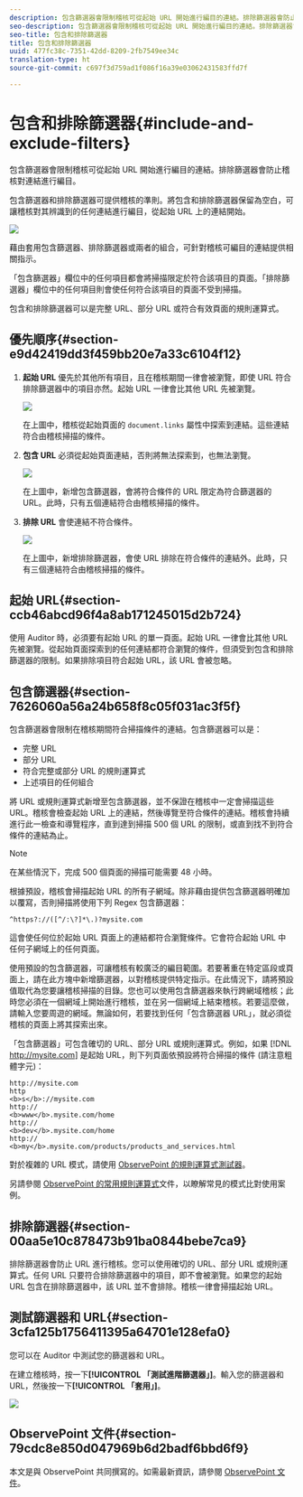 ```yaml
---
description: 包含篩選器會限制稽核可從起始 URL 開始進行編目的連結。排除篩選器會防止稽核對連結進行編目。
seo-description: 包含篩選器會限制稽核可從起始 URL 開始進行編目的連結。排除篩選器會防止稽核對連結進行編目。
seo-title: 包含和排除篩選器
title: 包含和排除篩選器
uuid: 477fc38c-7351-42dd-8209-2fb7549ee34c
translation-type: ht
source-git-commit: c697f3d759ad1f086f16a39e03062431583ffd7f

---
```



# 包含和排除篩選器{#include-and-exclude-filters}

包含篩選器會限制稽核可從起始 URL 開始進行編目的連結。排除篩選器會防止稽核對連結進行編目。

<!--
Content from ObservePoint (https://help.observepoint.com/articles/2872121-include-and-exclude-filters) with their permission. Modified slightly for style and Auditor emphasis.
-->

包含篩選器和排除篩選器可提供稽核的準則。將包含和排除篩選器保留為空白，可讓稽核對其辨識到的任何連結進行編目，從起始 URL 上的連結開始。

![](assets/filter.png)

藉由套用包含篩選器、排除篩選器或兩者的組合，可針對稽核可編目的連結提供相關指示。

「包含篩選器」欄位中的任何項目都會將掃描限定於符合該項目的頁面。「排除篩選器」欄位中的任何項目則會使任何符合該項目的頁面不受到掃描。

包含和排除篩選器可以是完整 URL、部分 URL 或符合有效頁面的規則運算式。

## 優先順序{#section-e9d42419dd3f459bb20e7a33c6104f12}

1. **起始 URL** 優先於其他所有項目，且在稽核期間一律會被瀏覽，即使 URL 符合排除篩選器中的項目亦然。起始 URL 一律會比其他 URL 先被瀏覽。

   ![](assets/startingpage.png)

   在上圖中，稽核從起始頁面的 `document.links` 屬性中探索到連結。這些連結符合由稽核掃描的條件。

1. **包含 URL** 必須從起始頁面連結，否則將無法探索到，也無法瀏覽。

   ![](assets/includefilter.png)

   在上圖中，新增包含篩選器，會將符合條件的 URL 限定為符合篩選器的 URL。此時，只有五個連結符合由稽核掃描的條件。

1. **排除 URL** 會使連結不符合條件。

   ![](assets/excludefilter.png)

   在上圖中，新增排除篩選器，會使 URL 排除在符合條件的連結外。此時，只有三個連結符合由稽核掃描的條件。

## 起始 URL{#section-ccb46abcd96f4a8ab171245015d2b724}

使用 Auditor 時，必須要有起始 URL 的單一頁面。起始 URL 一律會比其他 URL 先被瀏覽。從起始頁面探索到的任何連結都符合瀏覽的條件，但須受到包含和排除篩選器的限制。如果排除項目符合起始 URL，該 URL 會被忽略。

## 包含篩選器{#section-7626060a56a24b658f8c05f031ac3f5f}

包含篩選器會限制在稽核期間符合掃描條件的連結。包含篩選器可以是：

* 完整 URL
* 部分 URL
* 符合完整或部分 URL 的規則運算式
* 上述項目的任何組合

將 URL 或規則運算式新增至包含篩選器，並不保證在稽核中一定會掃描這些 URL。稽核會檢查起始 URL 上的連結，然後導覽至符合條件的連結。稽核會持續進行此一檢查和導覽程序，直到達到掃描 500 個 URL 的限制，或直到找不到符合條件的連結為止。

>[!NOTE]
>
>在某些情況下，完成 500 個頁面的掃描可能需要 48 小時。

根據預設，稽核會掃描起始 URL 的所有子網域。除非藉由提供包含篩選器明確加以覆寫，否則掃描將使用下列 Regex 包含篩選器：

`^https?://([^/:\?]*\.)?mysite.com`

這會使任何位於起始 URL 頁面上的連結都符合瀏覽條件。它會符合起始 URL 中任何子網域上的任何頁面。

使用預設的包含篩選器，可讓稽核有較廣泛的編目範圍。若要著重在特定區段或頁面上，請在此方塊中新增篩選器，以對稽核提供特定指示。在此情況下，請將預設值取代為您要讓稽核掃描的目錄。您也可以使用包含篩選器來執行跨網域稽核；此時您必須在一個網域上開始進行稽核，並在另一個網域上結束稽核。若要這麼做，請輸入您要周遊的網域。無論如何，若要找到任何「包含篩選器 URL」，就必須從稽核的頁面上將其探索出來。

「包含篩選器」可包含確切的 URL、部分 URL 或規則運算式。例如，如果 [!DNL http://mysite.com] 是起始 URL，則下列頁面依預設將符合掃描的條件 (請注意粗體字元)：

```
http://mysite.com
http
<b>s</b>://mysite.com
http://
<b>www</b>.mysite.com/home
http://
<b>dev</b>.mysite.com/home
http://
<b>my</b>.mysite.com/products/products_and_services.html
```

對於複雜的 URL 模式，請使用 [ObservePoint 的規則運算式測試器](http://regex.observepoint.com/)。

另請參閱 [ObservePoint 的常用規則運算式](https://help.observepoint.com/articles/2872116-common-regular-expressions-for-observepoint)文件，以瞭解常見的模式比對使用案例。

## 排除篩選器{#section-00aa5e10c878473b91ba0844bebe7ca9}

排除篩選器會防止 URL 進行稽核。您可以使用確切的 URL、部分 URL 或規則運算式。任何 URL 只要符合排除篩選器中的項目，即不會被瀏覽。如果您的起始 URL 包含在排除篩選器中，該 URL 並不會排除。稽核一律會掃描起始 URL。

## 測試篩選器和 URL{#section-3cfa125b1756411395a64701e128efa0}

您可以在 Auditor 中測試您的篩選器和 URL。

在建立稽核時，按一下&#x200B;**[!UICONTROL 「測試進階篩選器」]**。輸入您的篩選器和 URL，然後按一下&#x200B;**[!UICONTROL 「套用」]**。

![](assets/test-advanced-filters.png)

## ObservePoint 文件{#section-79cdc8e850d047969b6d2badf6bbd6f9}

本文是與 ObservePoint 共同撰寫的。如需最新資訊，請參閱 [ObservePoint 文件](https://help.observepoint.com/articles/2872121-include-and-exclude-filters)。
